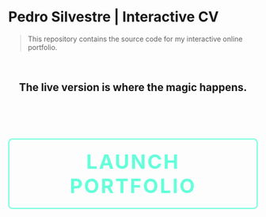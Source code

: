 # Pedro Silvestre | Interactive CV

> This repository contains the source code for my interactive online portfolio.

<br>

<div align="center">
  
  ## The live version is where the magic happens.
  
  <br>

  <a href="https://pedrosilvest.github.io/your-repo-name/" target="_blank" style="text-decoration:none;">
    <h1 style="font-size: 2.5rem; border: 2px solid #64ffda; padding: 20px 40px; border-radius: 8px; display: inline-block; color: #64ffda; text-transform: uppercase; letter-spacing: 3px;">
      Launch Portfolio
    </h1>
  </a>

</div>
